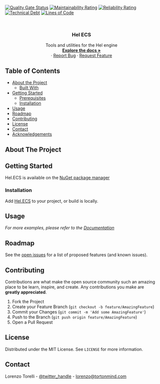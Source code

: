 
<!-- PROJECT SHIELDS -->
<!--
-->
[![Quality Gate Status](https://sonarcloud.io/api/project_badges/measure?project=HelEngine_Hel.ECS&metric=alert_status)](https://sonarcloud.io/dashboard?id=HelEngine_Hel.ECS)
[![Maintainability Rating](https://sonarcloud.io/api/project_badges/measure?project=HelEngine_Hel.ECS&metric=sqale_rating)](https://sonarcloud.io/dashboard?id=HelEngine_Hel.ECS)
[![Reliability Rating](https://sonarcloud.io/api/project_badges/measure?project=HelEngine_Hel.ECS&metric=reliability_rating)](https://sonarcloud.io/dashboard?id=HelEngine_Hel.ECS)
[![Technical Debt](https://sonarcloud.io/api/project_badges/measure?project=HelEngine_Hel.ECS&metric=sqale_index)](https://sonarcloud.io/dashboard?id=HelEngine_Hel.ECS)
[![Lines of Code](https://sonarcloud.io/api/project_badges/measure?project=HelEngine_Hel.ECS&metric=ncloc)](https://sonarcloud.io/dashboard?id=HelEngine_Hel.ECS)



<!-- PROJECT LOGO -->
<br />
<p align="center">

  <h3 align="center">Hel ECS</h3>

  <p align="center">
    Tools and utilities for the Hel engine
    <br />
    <a href="https://github.com/HelEngine/Hel.ECS"><strong>Explore the docs »</strong></a>
    <br />
    ·
    <a href="https://github.com/HelEngine/Hel.ECS/issues">Report Bug</a>
    ·
    <a href="https://github.com/HelEngine/Hel.ECS/issues">Request Feature</a>
  </p>
</p>



<!-- TABLE OF CONTENTS -->
## Table of Contents

* [About the Project](#about-the-project)
  * [Built With](#built-with)
* [Getting Started](#getting-started)
  * [Prerequisites](#prerequisites)
  * [Installation](#installation)
* [Usage](#usage)
* [Roadmap](#roadmap)
* [Contributing](#contributing)
* [License](#license)
* [Contact](#contact)
* [Acknowledgements](#acknowledgements)



<!-- ABOUT THE PROJECT -->
## About The Project



<!-- GETTING STARTED -->
## Getting Started

Hel.ECS is available on the [NuGet package manager](https://www.nuget.org/packages/Hel.ECS/) 

### Installation

Add [Hel.ECS](https://www.nuget.org/packages/Hel.ECS/) to your project, or build is locally.


## Usage

_For more examples, please refer to the [Documentation](https://example.com)_

<!-- ROADMAP -->
## Roadmap

See the [open issues](https://github.com/HelEngine/Hel.ECS/issues) for a list of proposed features (and known issues).


<!-- CONTRIBUTING -->
## Contributing

Contributions are what make the open source community such an amazing place to be learn, inspire, and create. Any contributions you make are **greatly appreciated**.

1. Fork the Project
2. Create your Feature Branch (`git checkout -b feature/AmazingFeature`)
3. Commit your Changes (`git commit -m 'Add some AmazingFeature'`)
4. Push to the Branch (`git push origin feature/AmazingFeature`)
5. Open a Pull Request



<!-- LICENSE -->
## License

Distributed under the MIT License. See `LICENSE` for more information.



<!-- CONTACT -->
## Contact

Lorenzo Torelli - [@twitter_handle](https://twitter.com/twitter_handle) - lorenzo@tortonmind.com




<!-- MARKDOWN LINKS & IMAGES -->
<!-- https://www.markdownguide.org/basic-syntax/#reference-style-links -->
[contributors-shield]: https://img.shields.io/github/contributors/github_username/repo.svg?style=flat-square
[contributors-url]: https://github.com/github_username/repo/graphs/contributors
[forks-shield]: https://img.shields.io/github/forks/github_username/repo.svg?style=flat-square
[forks-url]: https://github.com/github_username/repo/network/members
[stars-shield]: https://img.shields.io/github/stars/github_username/repo.svg?style=flat-square
[stars-url]: https://github.com/github_username/repo/stargazers
[issues-shield]: https://img.shields.io/github/issues/github_username/repo.svg?style=flat-square
[issues-url]: https://github.com/github_username/repo/issues
[license-shield]: https://img.shields.io/github/license/github_username/repo.svg?style=flat-square
[license-url]: https://github.com/github_username/repo/blob/master/LICENSE.txt
[linkedin-shield]: https://img.shields.io/badge/-LinkedIn-black.svg?style=flat-square&logo=linkedin&colorB=555
[linkedin-url]: https://linkedin.com/in/github_username
[product-screenshot]: images/screenshot.png